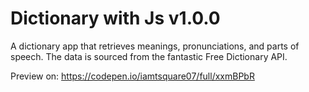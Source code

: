 # Dictionary with Js v1.0.0

A dictionary app that retrieves meanings, pronunciations, and parts of speech. The data is sourced from the fantastic Free Dictionary API. 

Preview on: https://codepen.io/iamtsquare07/full/xxmBPbR
